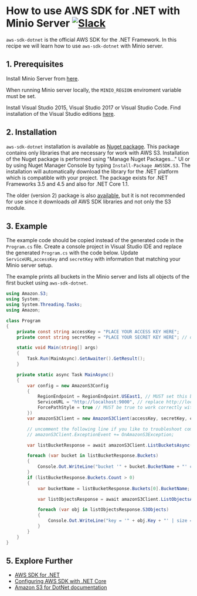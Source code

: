# How to use AWS SDK for .NET with Minio Server [![Slack](https://slack.minio.io/slack?type=svg)](https://slack.minio.io)

`aws-sdk-dotnet` is the official AWS SDK for the .NET Framework. In this recipe we will learn how to use `aws-sdk-dotnet` with Minio server.

## 1. Prerequisites

Install Minio Server from [here](http://docs.minio.io/docs/minio).

When running Minio server locally, the `MINIO_REGION` enviroment variable must be set.

Install Visual Studio 2015,  Visual Studio 2017 or Visual Studio Code. Find installation of the Visual Studio editions [here](https://www.visualstudio.com/downloads/).

## 2. Installation

`aws-sdk-dotnet` installation is available as [Nuget package](https://www.nuget.org/packages/AWSSDK.S3/). This package contains only libraries that are necessary for work with AWS S3. 
Installation of the Nuget package is performed using "Manage Nuget Packages..." UI or by using Nuget Manager Console by typing ``Install-Package AWSSDK.S3``. The installation will automatically download the library for the .NET platform which is compatible with your project. The package exists for .NET Frameworks 3.5 and 4.5 and also for .NET Core 1.1.

The older (version 2) package is also [available](https://www.nuget.org/packages/AWSSDK/), but it is not recommended for use since it downloads _all_ AWS SDK libraries and not only the S3 module.

## 3. Example

The example code should be copied instead of the generated code in the ``Program.cs`` file. Create a console project in Visual Studio IDE and replace the generated ``Program.cs`` with the code below. Update ``ServiceURL``,``accessKey`` and ``secretKey`` with information that matching your Minio server setup. 

The example prints all buckets in the Minio server and lists all objects of the first bucket using `aws-sdk-dotnet`.

```csharp
using Amazon.S3;
using System;
using System.Threading.Tasks;
using Amazon;

class Program
{
    private const string accessKey = "PLACE YOUR ACCESS KEY HERE";
    private const string secretKey = "PLACE YOUR SECRET KEY HERE"; // do not store secret key hardcoded in your production source code!

    static void Main(string[] args)
    {
        Task.Run(MainAsync).GetAwaiter().GetResult();
    }

    private static async Task MainAsync()
    {
        var config = new AmazonS3Config
        {
            RegionEndpoint = RegionEndpoint.USEast1, // MUST set this before setting ServiceURL and it should match the `MINIO_REGION` enviroment variable.
            ServiceURL = "http://localhost:9000", // replace http://localhost:9000 with URL of your minio server
            ForcePathStyle = true // MUST be true to work correctly with Minio server
        })
        var amazonS3Client = new AmazonS3Client(accessKey, secretKey, config); 

        // uncomment the following line if you like to troubleshoot communication with S3 storage and implement private void OnAmazonS3Exception(object sender, Amazon.Runtime.ExceptionEventArgs e)
        // amazonS3Client.ExceptionEvent += OnAmazonS3Exception;

        var listBucketResponse = await amazonS3Client.ListBucketsAsync();

        foreach (var bucket in listBucketResponse.Buckets)
        {
            Console.Out.WriteLine("bucket '" + bucket.BucketName + "' created at " + bucket.CreationDate);
        }
        if (listBucketResponse.Buckets.Count > 0)
        {
            var bucketName = listBucketResponse.Buckets[0].BucketName;

            var listObjectsResponse = await amazonS3Client.ListObjectsAsync(bucketName);

            foreach (var obj in listObjectsResponse.S3Objects)
            {
                Console.Out.WriteLine("key = '" + obj.Key + "' | size = " + obj.Size + " | tags = '" + obj.ETag + "' | modified = " + obj.LastModified);
            }
        }
    }
}
```

## 5. Explore Further

* [AWS SDK for .NET](https://aws.amazon.com/sdk-for-net/)
* [Configuring AWS SDK with .NET Core](https://aws.amazon.com/blogs/developer/configuring-aws-sdk-with-net-core/)
* [Amazon S3 for DotNet documentation](http://docs.aws.amazon.com/sdkfornet/v3/apidocs/Index.html)
